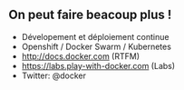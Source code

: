 ## On peut faire beacoup plus !

* Dévelopement et déploiement continue
* Openshift / Docker Swarm / Kubernetes
* http://docs.docker.com (RTFM)
* https://labs.play-with-docker.com (Labs)
* Twitter: @docker
